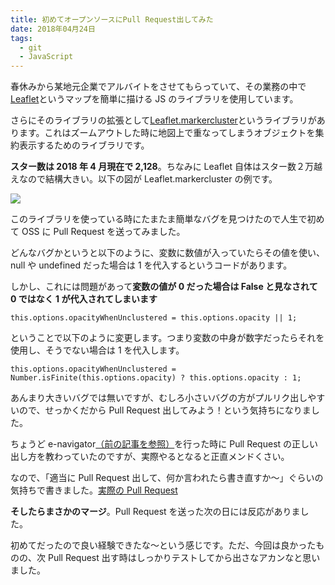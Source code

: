 ```yaml
---
title: 初めてオープンソースにPull Request出してみた
date: 2018年04月24日
tags:
  - git
  - JavaScript
---
```


春休みから某地元企業でアルバイトをさせてもらっていて、その業務の中で[Leaflet](http://leafletjs.com/index.html)というマップを簡単に描ける JS のライブラリを使用しています。

さらにそのライブラリの拡張として[Leaflet.markercluster](https://github.com/Leaflet/Leaflet.markercluster)というライブラリがあります。これはズームアウトした時に地図上で重なってしまうオブジェクトを集約表示するためのライブラリです。

**スター数は 2018 年 4 月現在で 2,128**。ちなみに Leaflet 自体はスター数２万越えなので結構大きい。以下の図が Leaflet.markercluster の例です。

<img src="/images/markercluster.png">

このライブラリを使っている時にたまたま簡単なバグを見つけたので人生で初めて OSS に Pull Request を送ってみました。

どんなバグかというと以下のように、変数に数値が入っていたらその値を使い、null や undefined だった場合は 1 を代入するというコードがあります。

しかし、これには問題があって**変数の値が 0 だった場合は False と見なされて 0 ではなく 1 が代入されてしまいます**

```
this.options.opacityWhenUnclustered = this.options.opacity || 1;
```

ということで以下のように変更します。つまり変数の中身が数字だったらそれを使用し、そうでない場合は 1 を代入します。

```
this.options.opacityWhenUnclustered = Number.isFinite(this.options.opacity) ? this.options.opacity : 1;
```

あんまり大きいバグでは無いですが、むしろ小さいバグの方がプルリク出しやすいので、せっかくだから Pull Request 出してみよう！という気持ちになりました。

ちょうど e-navigator[（前の記事を参照）](/p/accomplish-e-navigator)を行った時に Pull Request の正しい出し方を教わっていたのですが、実際やるとなると正直メンドくさい。

なので、「適当に Pull Request 出して、何か言われたら書き直すか〜」ぐらいの気持ちで書きました。[実際の Pull Request](https://github.com/Leaflet/Leaflet.markercluster/pull/890#issuecomment-382884808)

**そしたらまさかのマージ**。Pull Request を送った次の日には反応がありました。

初めてだったので良い経験できたな〜という感じです。ただ、今回は良かったものの、次 Pull Request 出す時はしっかりテストしてから出さなアカンなと思いました。
